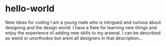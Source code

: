 # hello-world
New ideas for coding 
I am a young male who is intrigued and curious about designing and the design world. I have a flare for learning new things and enjoy the experience of adding new skills to my arsenal. I can be described as weird or unorthodox but arent all designers in that description...
